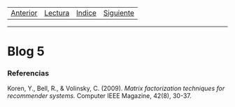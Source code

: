 <table><tr><td>
  <a href="./Blog04.md">Anterior</a>
</td><td>
  <a href="./Lecturas/Blog05.pdf">Lectura</a>
</td><td>
  <a href="./README.md">Indice</a>
</td><td>
  <a href="./Blog06.md">Siguiente</a>
</td></tr></table>

***

# Blog 5

### Referencias

Koren, Y., Bell, R., & Volinsky, C. (2009). _Matrix factorization techniques for recommender systems._ Computer IEEE Magazine, 42(8), 30-37.
